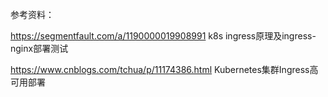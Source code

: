 参考资料：

https://segmentfault.com/a/1190000019908991  k8s ingress原理及ingress-nginx部署测试

https://www.cnblogs.com/tchua/p/11174386.html  Kubernetes集群Ingress高可用部署

